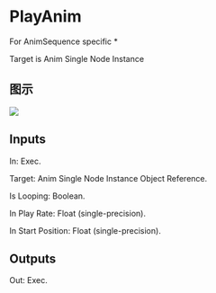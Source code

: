 # PlayAnim

For AnimSequence specific *

Target is Anim Single Node Instance

## 图示

![]($-20221218-17501965.png)

## Inputs

In: Exec.

Target: Anim Single Node Instance Object Reference.

Is Looping: Boolean.

In Play Rate: Float (single-precision).

In Start Position: Float (single-precision).  

## Outputs

Out: Exec.


